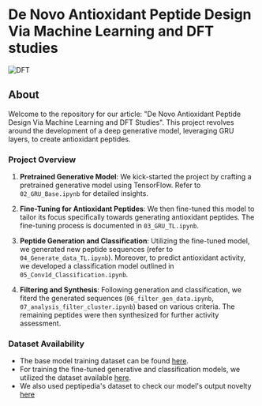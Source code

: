 # De Novo Antioxidant Peptide Design Via Machine Learning and DFT studies

![DFT](https://github.com/mephisto121/DeepGenAntiOxidantPeptide/assets/71381384/318a42cd-ee02-412e-a046-5d96155811f6)

## About

Welcome to the repository for our article: "De Novo Antioxidant Peptide Design Via Machine Learning and DFT Studies". This project revolves around the development of a deep generative model, leveraging GRU layers, to create antioxidant peptides.

### Project Overview

1. **Pretrained Generative Model**:
   We kick-started the project by crafting a pretrained generative model using TensorFlow. Refer to `02_GRU_Base.ipynb` for detailed insights.

2. **Fine-Tuning for Antioxidant Peptides**:
   We then fine-tuned this model to tailor its focus specifically towards generating antioxidant peptides. The fine-tuning process is documented in `03_GRU_TL.ipynb`.

3. **Peptide Generation and Classification**:
   Utilizing the fine-tuned model, we generated new peptide sequences (refer to `04_Generate_data_TL.ipynb`). Moreover, to predict antioxidant activity, we developed a classification model outlined in `05_Conv1d_Classification.ipynb`.

4. **Filtering and Synthesis**:
   Following generation and classification, we fiterd the generated sequences (`06_filter_gen_data.ipynb`, `07_analysis_filter_cluster.ipynb`) based on various criteria. The remaining peptides were then synthesized for further activity assessment.

### Dataset Availability

- The base model training dataset can be found [here](https://data.mendeley.com/datasets/nr7cs764rc/1).
- For training the fine-tuned generative and classification models, we utilized the dataset available [here](https://github.com/TobiasHeOl/AnOxPePred).
- We also used peptipedia's dataset to check our model's output novelty [here](https://app.peptipedia.cl/)

